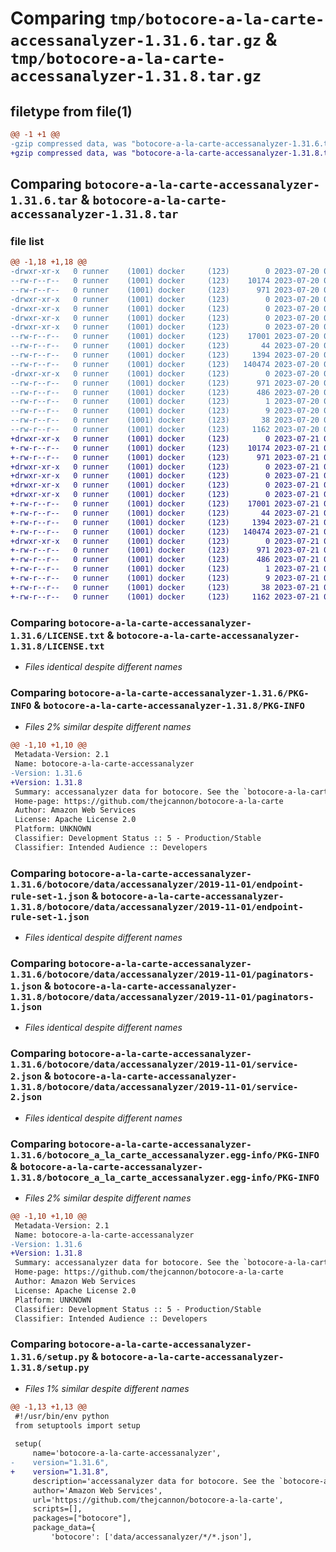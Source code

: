 # Comparing `tmp/botocore-a-la-carte-accessanalyzer-1.31.6.tar.gz` & `tmp/botocore-a-la-carte-accessanalyzer-1.31.8.tar.gz`

## filetype from file(1)

```diff
@@ -1 +1 @@
-gzip compressed data, was "botocore-a-la-carte-accessanalyzer-1.31.6.tar", last modified: Thu Jul 20 01:20:01 2023, max compression
+gzip compressed data, was "botocore-a-la-carte-accessanalyzer-1.31.8.tar", last modified: Fri Jul 21 01:21:10 2023, max compression
```

## Comparing `botocore-a-la-carte-accessanalyzer-1.31.6.tar` & `botocore-a-la-carte-accessanalyzer-1.31.8.tar`

### file list

```diff
@@ -1,18 +1,18 @@
-drwxr-xr-x   0 runner    (1001) docker     (123)        0 2023-07-20 01:20:01.962535 botocore-a-la-carte-accessanalyzer-1.31.6/
--rw-r--r--   0 runner    (1001) docker     (123)    10174 2023-07-20 01:20:01.000000 botocore-a-la-carte-accessanalyzer-1.31.6/LICENSE.txt
--rw-r--r--   0 runner    (1001) docker     (123)      971 2023-07-20 01:20:01.962535 botocore-a-la-carte-accessanalyzer-1.31.6/PKG-INFO
-drwxr-xr-x   0 runner    (1001) docker     (123)        0 2023-07-20 01:20:01.962535 botocore-a-la-carte-accessanalyzer-1.31.6/botocore/
-drwxr-xr-x   0 runner    (1001) docker     (123)        0 2023-07-20 01:20:01.962535 botocore-a-la-carte-accessanalyzer-1.31.6/botocore/data/
-drwxr-xr-x   0 runner    (1001) docker     (123)        0 2023-07-20 01:20:01.962535 botocore-a-la-carte-accessanalyzer-1.31.6/botocore/data/accessanalyzer/
-drwxr-xr-x   0 runner    (1001) docker     (123)        0 2023-07-20 01:20:01.962535 botocore-a-la-carte-accessanalyzer-1.31.6/botocore/data/accessanalyzer/2019-11-01/
--rw-r--r--   0 runner    (1001) docker     (123)    17001 2023-07-20 01:19:55.000000 botocore-a-la-carte-accessanalyzer-1.31.6/botocore/data/accessanalyzer/2019-11-01/endpoint-rule-set-1.json
--rw-r--r--   0 runner    (1001) docker     (123)       44 2023-07-20 01:19:55.000000 botocore-a-la-carte-accessanalyzer-1.31.6/botocore/data/accessanalyzer/2019-11-01/examples-1.json
--rw-r--r--   0 runner    (1001) docker     (123)     1394 2023-07-20 01:19:55.000000 botocore-a-la-carte-accessanalyzer-1.31.6/botocore/data/accessanalyzer/2019-11-01/paginators-1.json
--rw-r--r--   0 runner    (1001) docker     (123)   140474 2023-07-20 01:19:55.000000 botocore-a-la-carte-accessanalyzer-1.31.6/botocore/data/accessanalyzer/2019-11-01/service-2.json
-drwxr-xr-x   0 runner    (1001) docker     (123)        0 2023-07-20 01:20:01.962535 botocore-a-la-carte-accessanalyzer-1.31.6/botocore_a_la_carte_accessanalyzer.egg-info/
--rw-r--r--   0 runner    (1001) docker     (123)      971 2023-07-20 01:20:01.000000 botocore-a-la-carte-accessanalyzer-1.31.6/botocore_a_la_carte_accessanalyzer.egg-info/PKG-INFO
--rw-r--r--   0 runner    (1001) docker     (123)      486 2023-07-20 01:20:01.000000 botocore-a-la-carte-accessanalyzer-1.31.6/botocore_a_la_carte_accessanalyzer.egg-info/SOURCES.txt
--rw-r--r--   0 runner    (1001) docker     (123)        1 2023-07-20 01:20:01.000000 botocore-a-la-carte-accessanalyzer-1.31.6/botocore_a_la_carte_accessanalyzer.egg-info/dependency_links.txt
--rw-r--r--   0 runner    (1001) docker     (123)        9 2023-07-20 01:20:01.000000 botocore-a-la-carte-accessanalyzer-1.31.6/botocore_a_la_carte_accessanalyzer.egg-info/top_level.txt
--rw-r--r--   0 runner    (1001) docker     (123)       38 2023-07-20 01:20:01.962535 botocore-a-la-carte-accessanalyzer-1.31.6/setup.cfg
--rw-r--r--   0 runner    (1001) docker     (123)     1162 2023-07-20 01:20:01.000000 botocore-a-la-carte-accessanalyzer-1.31.6/setup.py
+drwxr-xr-x   0 runner    (1001) docker     (123)        0 2023-07-21 01:21:10.214727 botocore-a-la-carte-accessanalyzer-1.31.8/
+-rw-r--r--   0 runner    (1001) docker     (123)    10174 2023-07-21 01:21:09.000000 botocore-a-la-carte-accessanalyzer-1.31.8/LICENSE.txt
+-rw-r--r--   0 runner    (1001) docker     (123)      971 2023-07-21 01:21:10.214727 botocore-a-la-carte-accessanalyzer-1.31.8/PKG-INFO
+drwxr-xr-x   0 runner    (1001) docker     (123)        0 2023-07-21 01:21:10.214727 botocore-a-la-carte-accessanalyzer-1.31.8/botocore/
+drwxr-xr-x   0 runner    (1001) docker     (123)        0 2023-07-21 01:21:10.214727 botocore-a-la-carte-accessanalyzer-1.31.8/botocore/data/
+drwxr-xr-x   0 runner    (1001) docker     (123)        0 2023-07-21 01:21:10.214727 botocore-a-la-carte-accessanalyzer-1.31.8/botocore/data/accessanalyzer/
+drwxr-xr-x   0 runner    (1001) docker     (123)        0 2023-07-21 01:21:10.214727 botocore-a-la-carte-accessanalyzer-1.31.8/botocore/data/accessanalyzer/2019-11-01/
+-rw-r--r--   0 runner    (1001) docker     (123)    17001 2023-07-21 01:21:06.000000 botocore-a-la-carte-accessanalyzer-1.31.8/botocore/data/accessanalyzer/2019-11-01/endpoint-rule-set-1.json
+-rw-r--r--   0 runner    (1001) docker     (123)       44 2023-07-21 01:21:06.000000 botocore-a-la-carte-accessanalyzer-1.31.8/botocore/data/accessanalyzer/2019-11-01/examples-1.json
+-rw-r--r--   0 runner    (1001) docker     (123)     1394 2023-07-21 01:21:06.000000 botocore-a-la-carte-accessanalyzer-1.31.8/botocore/data/accessanalyzer/2019-11-01/paginators-1.json
+-rw-r--r--   0 runner    (1001) docker     (123)   140474 2023-07-21 01:21:06.000000 botocore-a-la-carte-accessanalyzer-1.31.8/botocore/data/accessanalyzer/2019-11-01/service-2.json
+drwxr-xr-x   0 runner    (1001) docker     (123)        0 2023-07-21 01:21:10.214727 botocore-a-la-carte-accessanalyzer-1.31.8/botocore_a_la_carte_accessanalyzer.egg-info/
+-rw-r--r--   0 runner    (1001) docker     (123)      971 2023-07-21 01:21:10.000000 botocore-a-la-carte-accessanalyzer-1.31.8/botocore_a_la_carte_accessanalyzer.egg-info/PKG-INFO
+-rw-r--r--   0 runner    (1001) docker     (123)      486 2023-07-21 01:21:10.000000 botocore-a-la-carte-accessanalyzer-1.31.8/botocore_a_la_carte_accessanalyzer.egg-info/SOURCES.txt
+-rw-r--r--   0 runner    (1001) docker     (123)        1 2023-07-21 01:21:10.000000 botocore-a-la-carte-accessanalyzer-1.31.8/botocore_a_la_carte_accessanalyzer.egg-info/dependency_links.txt
+-rw-r--r--   0 runner    (1001) docker     (123)        9 2023-07-21 01:21:10.000000 botocore-a-la-carte-accessanalyzer-1.31.8/botocore_a_la_carte_accessanalyzer.egg-info/top_level.txt
+-rw-r--r--   0 runner    (1001) docker     (123)       38 2023-07-21 01:21:10.214727 botocore-a-la-carte-accessanalyzer-1.31.8/setup.cfg
+-rw-r--r--   0 runner    (1001) docker     (123)     1162 2023-07-21 01:21:09.000000 botocore-a-la-carte-accessanalyzer-1.31.8/setup.py
```

### Comparing `botocore-a-la-carte-accessanalyzer-1.31.6/LICENSE.txt` & `botocore-a-la-carte-accessanalyzer-1.31.8/LICENSE.txt`

 * *Files identical despite different names*

### Comparing `botocore-a-la-carte-accessanalyzer-1.31.6/PKG-INFO` & `botocore-a-la-carte-accessanalyzer-1.31.8/PKG-INFO`

 * *Files 2% similar despite different names*

```diff
@@ -1,10 +1,10 @@
 Metadata-Version: 2.1
 Name: botocore-a-la-carte-accessanalyzer
-Version: 1.31.6
+Version: 1.31.8
 Summary: accessanalyzer data for botocore. See the `botocore-a-la-carte` package for more info.
 Home-page: https://github.com/thejcannon/botocore-a-la-carte
 Author: Amazon Web Services
 License: Apache License 2.0
 Platform: UNKNOWN
 Classifier: Development Status :: 5 - Production/Stable
 Classifier: Intended Audience :: Developers
```

### Comparing `botocore-a-la-carte-accessanalyzer-1.31.6/botocore/data/accessanalyzer/2019-11-01/endpoint-rule-set-1.json` & `botocore-a-la-carte-accessanalyzer-1.31.8/botocore/data/accessanalyzer/2019-11-01/endpoint-rule-set-1.json`

 * *Files identical despite different names*

### Comparing `botocore-a-la-carte-accessanalyzer-1.31.6/botocore/data/accessanalyzer/2019-11-01/paginators-1.json` & `botocore-a-la-carte-accessanalyzer-1.31.8/botocore/data/accessanalyzer/2019-11-01/paginators-1.json`

 * *Files identical despite different names*

### Comparing `botocore-a-la-carte-accessanalyzer-1.31.6/botocore/data/accessanalyzer/2019-11-01/service-2.json` & `botocore-a-la-carte-accessanalyzer-1.31.8/botocore/data/accessanalyzer/2019-11-01/service-2.json`

 * *Files identical despite different names*

### Comparing `botocore-a-la-carte-accessanalyzer-1.31.6/botocore_a_la_carte_accessanalyzer.egg-info/PKG-INFO` & `botocore-a-la-carte-accessanalyzer-1.31.8/botocore_a_la_carte_accessanalyzer.egg-info/PKG-INFO`

 * *Files 2% similar despite different names*

```diff
@@ -1,10 +1,10 @@
 Metadata-Version: 2.1
 Name: botocore-a-la-carte-accessanalyzer
-Version: 1.31.6
+Version: 1.31.8
 Summary: accessanalyzer data for botocore. See the `botocore-a-la-carte` package for more info.
 Home-page: https://github.com/thejcannon/botocore-a-la-carte
 Author: Amazon Web Services
 License: Apache License 2.0
 Platform: UNKNOWN
 Classifier: Development Status :: 5 - Production/Stable
 Classifier: Intended Audience :: Developers
```

### Comparing `botocore-a-la-carte-accessanalyzer-1.31.6/setup.py` & `botocore-a-la-carte-accessanalyzer-1.31.8/setup.py`

 * *Files 1% similar despite different names*

```diff
@@ -1,13 +1,13 @@
 #!/usr/bin/env python
 from setuptools import setup
 
 setup(
     name='botocore-a-la-carte-accessanalyzer',
-    version="1.31.6",
+    version="1.31.8",
     description='accessanalyzer data for botocore. See the `botocore-a-la-carte` package for more info.',
     author='Amazon Web Services',
     url='https://github.com/thejcannon/botocore-a-la-carte',
     scripts=[],
     packages=["botocore"],
     package_data={
         'botocore': ['data/accessanalyzer/*/*.json'],
```

